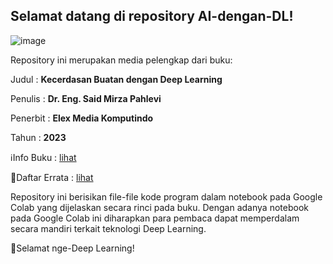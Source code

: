 ## Selamat datang di repository AI-dengan-DL!

![image](https://github.com/smirzap/AI-dengan-DL/assets/96690382/ae3c1913-1603-4d64-8374-69bdaf19e74a)


Repository ini merupakan media pelengkap dari buku:

Judul : **Kecerdasan Buatan dengan Deep Learning**

Penulis : **Dr. Eng. Said Mirza Pahlevi**

Penerbit : **Elex Media Komputindo**

Tahun : **2023**

:information_source:Info Buku : [lihat](https://elexmedia.id/produk/detail/komputer/dr-eng-said-mirza-pahlevi/kecerdasan-buatan-dengan-deep-learning/9786230049682)

:memo:Daftar Errata : [lihat](https://github.com/smirzap/AI-dengan-DL/wiki/Daftar-Errata)

Repository ini berisikan file-file kode program dalam notebook pada Google Colab yang dijelaskan secara rinci pada buku.
Dengan adanya notebook pada Google Colab ini diharapkan para pembaca dapat memperdalam secara mandiri terkait teknologi Deep Learning.

:robot:Selamat nge-Deep Learning!
